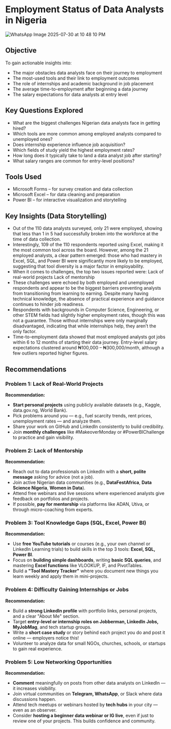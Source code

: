 # Employment Status of Data Analysts in Nigeria
![WhatsApp Image 2025-07-30 at 10 48 10 PM](https://github.com/user-attachments/assets/ad033a64-e9fa-4a07-a710-1e7ad64b5c97)

## Objective
To gain actionable insights into:
* The major obstacles data analysts face on their journey to employment
* The most-used tools and their link to employment outcomes
* The role of internships and academic background in job placement
* The average time-to-employment after beginning a data journey
* The salary expectations for data analysts at entry level

## Key Questions Explored
* What are the biggest challenges Nigerian data analysts face in getting hired?
* Which tools are more common among employed analysts compared to unemployed ones?
* Does internship experience influence job acquisition?
* Which fields of study yield the highest employment rates?
* How long does it typically take to land a data analyst job after starting?
* What salary ranges are common for entry-level positions?

## Tools Used
* Microsoft Forms – for survey creation and data collection
* Microsoft Excel – for data cleaning and preparation
* Power BI – for interactive visualization and storytelling


## Key Insights (Data Storytelling)
* Out of the 110 data analysts surveyed, only 21 were employed, showing that less than 1 in 5 had successfully broken into the workforce at the time of data collection.
* Interestingly, 109 of the 110 respondents reported using Excel, making it the most common tool across the board. However, among the 21 employed analysts, a clear pattern emerged: those who had mastery in Excel, SQL, and Power BI were significantly more likely to be employed, suggesting that tool diversity is a major factor in employability.
* When it comes to challenges, the top two issues reported were:
Lack of real-world projects
Lack of mentorship
* These challenges were echoed by both employed and unemployed respondents and appear to be the biggest barriers preventing analysts from transitioning from learning to earning. Despite many having technical knowledge, the absence of practical experience and guidance continues to hinder job readiness.
* Respondents with backgrounds in Computer Science, Engineering, or other STEM fields had slightly higher employment rates, though this was not a guarantee. Those without internships were only marginally disadvantaged, indicating that while internships help, they aren’t the only factor.
* Time-to-employment data showed that most employed analysts got jobs within 6 to 12 months of starting their data journey. Entry-level salary expectations clustered around ₦100,000 – ₦300,000/month, although a few outliers reported higher figures.

## Recommendations

### **Problem 1: Lack of Real-World Projects**

**Recommendation:**
* **Start personal projects** using publicly available datasets (e.g., Kaggle, data.gov.ng, World Bank).
* Pick problems around you — e.g., fuel scarcity trends, rent prices, unemployment rates — and analyze them.
* Share your work on GitHub and LinkedIn consistently to build credibility.
* Join **monthly challenges** like #MakeoverMonday or #PowerBIChallenge to practice and gain visibility.

### **Problem 2: Lack of Mentorship**

**Recommendation:**
* Reach out to data professionals on LinkedIn with a **short, polite message** asking for advice (not a job).
* Join active Nigerian data communities (e.g., **DataFestAfrica**, **Data Science Nigeria**, **Women in Data**).
* Attend free webinars and live sessions where experienced analysts give feedback on portfolios and projects.
* If possible, **pay for mentorship** via platforms like ADAN, Utiva, or through micro-coaching from experts.

### **Problem 3: Tool Knowledge Gaps (SQL, Excel, Power BI)**

**Recommendation:**
* Use **free YouTube tutorials** or courses (e.g., your own channel or LinkedIn Learning trials) to build skills in the top 3 tools: **Excel, SQL, Power BI**.
* Focus on **building simple dashboards**, writing **basic SQL queries**, and mastering **Excel functions** like VLOOKUP, IF, and PivotTables.
* Build a **"Tool Mastery Tracker"** where you document new things you learn weekly and apply them in mini-projects.

### **Problem 4: Difficulty Gaining Internships or Jobs**

**Recommendation:**
* Build a **strong LinkedIn profile** with portfolio links, personal projects, and a clear "About Me" section.
* Target **entry-level or internship roles on Jobberman, LinkedIn Jobs, MyJobMag**, and tech startup groups.
* Write a **short case study** or story behind each project you do and post it online — employers notice this!
* Volunteer to analyze data for small NGOs, churches, schools, or startups to gain real experience.

### **Problem 5: Low Networking Opportunities**

**Recommendation:**
* **Comment** meaningfully on posts from other data analysts on LinkedIn — it increases visibility.
* Join virtual communities on **Telegram, WhatsApp**, or Slack where data discussions happen.
* Attend tech meetups or webinars hosted by **tech hubs** in your city — even as an observer.
* Consider **hosting a beginner data webinar or IG live**, even if just to review one of your projects. This builds confidence and community.






